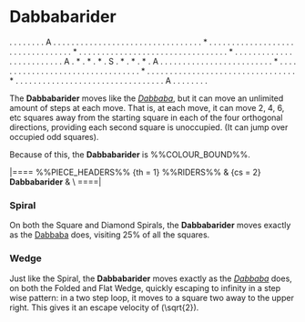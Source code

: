 # Dabbabarider

<div class = "movement">
. . . . . . . . A . . . . . . . .
. . . . . . . . . . . . . . . . .
. . . . . . . . * . . . . . . . .
. . . . . . . . . . . . . . . . .
. . . . . . . . * . . . . . . . .
. . . . . . . . . . . . . . . . .
. . . . . . . . * . . . . . . . .
. . . . . . . . . . . . . . . . .
A . * . * . * . S . * . * . * . A
. . . . . . . . . . . . . . . . .
. . . . . . . . * . . . . . . . .
. . . . . . . . . . . . . . . . .
. . . . . . . . * . . . . . . . .
. . . . . . . . . . . . . . . . .
. . . . . . . . * . . . . . . . .
. . . . . . . . . . . . . . . . .
. . . . . . . . A . . . . . . . .
</div>

The **Dabbabarider** moves like the [*Dabbaba*](dabbaba.html), but it
can move an unlimited amount of steps at each move. That is, at
each move, it can move 2, 4, 6, etc squares away from the
starting square in each of the four orthogonal directions, 
providing each second square is unoccupied. (It can jump over
occupied odd squares).

Because of this, the **Dabbabarider** is %%COLOUR_BOUND%%.

|====
%%PIECE_HEADERS%%
  {th = 1}  %%RIDERS%%
& {cs = 2}  **Dabbabarider**
&           \\
====|

### Spiral

On both the Square and Diamond Spirals, the **Dabbabarider** moves exactly
as the [Dabbaba](dabbaba.html) does, 
visiting 25% of all the squares.

### Wedge

Just like the Spiral, the **Dabbabarider** moves exactly as the
[*Dabbaba*](dabbaba.html) does, on both the Folded and Flat Wedge,
quickly escaping to infinity in a step wise pattern: in a two step
loop, it moves to a square two away to the upper right. This gives
it an escape velocity of \(\sqrt{2}\).
